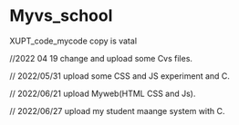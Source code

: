 # Myvs_school
XUPT_code_mycode
copy is vatal


//2022 04 19
change and upload some Cvs files.

// 2022/05/31 upload some CSS and JS experiment and C.

// 2022/06/21 upload Myweb(HTML CSS and Js).

// 2022/06/27 upload my student maange system with C.  
